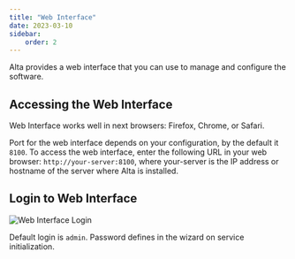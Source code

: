 ```yaml
---
title: "Web Interface"
date: 2023-03-10
sidebar:
    order: 2
---
```


Alta provides a web interface that you can use to manage and configure the software.

## Accessing the Web Interface

Web Interface works well in next browsers: Firefox, Chrome, or Safari.

Port for the web interface depends on your configuration, by the default it `8100`. To access the web interface, enter the following URL in your web browser: `http://your-server:8100`, where your-server is the IP address or hostname of the server where Alta is installed.

## Login to Web Interface

![Web Interface Login](https://cdn.cesbo.com/help/alta/getting-started/web-interface/login.png)

Default login is `admin`. Password defines in the wizard on service initialization.
